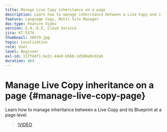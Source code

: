 ```yaml
---
title: Manage Live Copy inheritance on a page
description: Learn how to manage inheritance between a Live Copy and its Blueprint at a page level
feature: Language Copy, Multi Site Manager
doc-type: Feature Video
version: 6.4, 6.5, Cloud Service
jira: KT-5374
thumbnail: 36679.jpg
topic: Localization
role: User
level: Beginner
exl-id: 117f4df1-be2c-44e8-b560-1d588e0cd2a6
duration: 464
---
```

# Manage Live Copy inheritance on a page {#manage-live-copy-page}

Learn how to manage inheritance between a Live Copy and its Blueprint at a page level.
>[!VIDEO](https://video.tv.adobe.com/v/36679?quality=12&learn=on)
